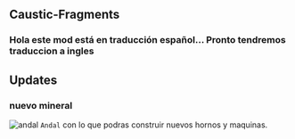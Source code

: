 ## Caustic-Fragments

### Hola este mod está en traducción español... Pronto tendremos traduccion a ingles

## Updates

### nuevo mineral 
![andal](https://user-images.githubusercontent.com/93954648/167063653-dd4c5337-1b5b-428e-8aac-90c3eca1ce56.png)
``Andal`` con lo que podras construir nuevos hornos y maquinas.


